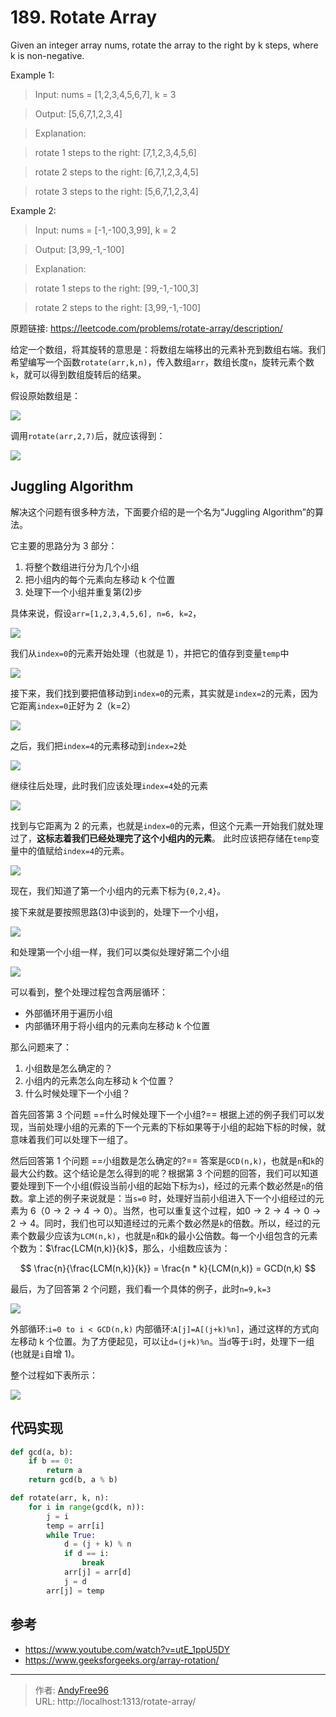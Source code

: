 # 189. Rotate Array


Given an integer array nums, rotate the array to the right by k steps, where k is non-negative.

Example 1:

> Input: nums = [1,2,3,4,5,6,7], k = 3

> Output: [5,6,7,1,2,3,4]

> Explanation:

> rotate 1 steps to the right: [7,1,2,3,4,5,6]

> rotate 2 steps to the right: [6,7,1,2,3,4,5]

> rotate 3 steps to the right: [5,6,7,1,2,3,4]

<!--more-->

Example 2:

> Input: nums = [-1,-100,3,99], k = 2

> Output: [3,99,-1,-100]

> Explanation:

> rotate 1 steps to the right: [99,-1,-100,3]

> rotate 2 steps to the right: [3,99,-1,-100]

原题链接: https://leetcode.com/problems/rotate-array/description/

给定一个数组，将其旋转的意思是：将数组左端移出的元素补充到数组右端。我们希望编写一个函数`rotate(arr,k,n)`，传入数组`arr`，数组长度`n`，旋转元素个数`k`，就可以得到数组旋转后的结果。

假设原始数组是：

![](/images/202508/3/1.png)

调用`rotate(arr,2,7)`后，就应该得到：

![](/images/202508/3/2.png)

## Juggling Algorithm

解决这个问题有很多种方法，下面要介绍的是一个名为“Juggling Algorithm”的算法。

它主要的思路分为 3 部分：

1. 将整个数组进行分为几个小组
2. 把小组内的每个元素向左移动 k 个位置
3. 处理下一个小组并重复第(2)步

具体来说，假设`arr=[1,2,3,4,5,6], n=6, k=2`，

![](/images/202508/3/3.png)

我们从`index=0`的元素开始处理（也就是 1），并把它的值存到变量`temp`中

![](/images/202508/3/4.png)

接下来，我们找到要把值移动到`index=0`的元素，其实就是`index=2`的元素，因为它距离`index=0`正好为 2（k=2）

![](/images/202508/3/5.png)

之后，我们把`index=4`的元素移动到`index=2`处

![](/images/202508/3/6.png)

继续往后处理，此时我们应该处理`index=4`处的元素

![](/images/202508/3/7.png)

找到与它距离为 2 的元素，也就是`index=0`的元素，但这个元素一开始我们就处理过了，**这标志着我们已经处理完了这个小组内的元素**。
此时应该把存储在`temp`变量中的值赋给`index=4`的元素。

![](/images/202508/3/8.png)

现在，我们知道了第一个小组内的元素下标为`{0,2,4}`。

接下来就是要按照思路(3)中谈到的，处理下一个小组，

![](/images/202508/3/9.png)

和处理第一个小组一样，我们可以类似处理好第二个小组

![](/images/202508/3/10.png)

可以看到，整个处理过程包含两层循环：

- 外部循环用于遍历小组
- 内部循环用于将小组内的元素向左移动 k 个位置

那么问题来了：

1. 小组数是怎么确定的？
2. 小组内的元素怎么向左移动 k 个位置？
3. 什么时候处理下一个小组？

首先回答第 3 个问题 ==什么时候处理下一个小组?== 根据上述的例子我们可以发现，当前处理小组的元素的下一个元素的下标如果等于小组的起始下标的时候，就意味着我们可以处理下一组了。

然后回答第 1 个问题 ==小组数是怎么确定的?== 答案是`GCD(n,k)`，也就是`n`和`k`的最大公约数。这个结论是怎么得到的呢？根据第 3 个问题的回答，我们可以知道要处理到下一个小组(假设当前小组的起始下标为`s`)，经过的元素个数必然是`n`的倍数。拿上述的例子来说就是：当`s=0` 时，处理好当前小组进入下一个小组经过的元素为 6（$0 \to 2 \to 4 \to 0$）。当然，也可以重复这个过程，如$0 \to 2 \to 4 \to 0 \to 2 \to 4$。同时，我们也可以知道经过的元素个数必然是`k`的倍数。所以，经过的元素个数最少应该为`LCM(n,k)`，也就是`n`和`k`的最小公倍数。每一个小组包含的元素个数为：$\frac{LCM(n,k)}{k}$，那么，小组数应该为：

$$
\frac{n}{\frac{LCM(n,k)}{k}}  = \frac{n * k}{LCM(n,k)} = GCD(n,k)
$$

最后，为了回答第 2 个问题，我们看一个具体的例子，此时`n=9,k=3`

![](/images/202508/3/11.png)

外部循环:`i=0 to i < GCD(n,k)`
内部循环:`A[j]=A[(j+k)%n]`，通过这样的方式向左移动 k 个位置。为了方便起见，可以让`d=(j+k)%n`。当`d`等于`i`时，处理下一组(也就是`i`自增 1)。

整个过程如下表所示：

![](/images/202508/3/12.png)

## 代码实现

```Python
def gcd(a, b):
    if b == 0:
        return a
    return gcd(b, a % b)

def rotate(arr, k, n):
    for i in range(gcd(k, n)):
        j = i
        temp = arr[i]
        while True:
            d = (j + k) % n
            if d == i:
                break
            arr[j] = arr[d]
            j = d
        arr[j] = temp
```

## 参考

- https://www.youtube.com/watch?v=utE_1ppU5DY
- https://www.geeksforgeeks.org/array-rotation/


---

> 作者: [AndyFree96](https://andyfree96.github.io/)  
> URL: http://localhost:1313/rotate-array/  

